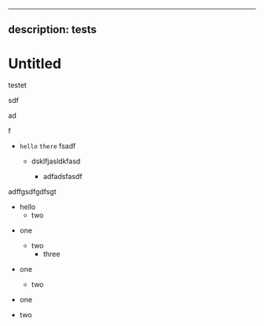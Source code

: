 ***

## description: tests

# Untitled

testet

sdf

ad

f

*   `hello` `there` fsadf

    *   dsklfjasldkfasd

        *   adfadsfasdf

adffgsdfgdfsgt

*   hello
    *   two

<!---->

*   one
    *   two
        *   three

*   one
    *   two

*   one

*   two
